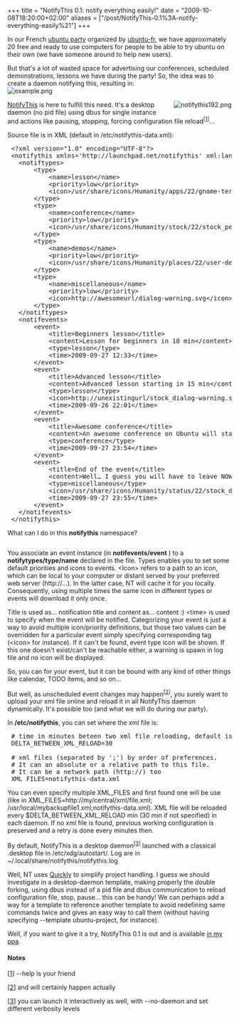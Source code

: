 +++
title = "NotifyThis 0.1: notify everything easily!"
date = "2009-10-08T18:20:00+02:00"
aliases = ["/post/NotifyThis-0.1%3A-notify-everything-easily%21"]
+++
    <p>In our French <a href="http://www.ubuntu-party.org" hreflang="fr">ubuntu party</a> organized by <a href="http://www.ubuntu-fr.org/" hreflang="fr">ubuntu-fr</a>, we have approximately 20 free and ready to use computers for people to be able to try ubuntu on their own (we have someone around to help new users).</p>


<p>But that's a lot of wasted space for advertising our conferences, scheduled demonstrations, lessons we have during the party! So, the idea was to create a daemon notifying this, resulting in:
<img src="/public/projects/notifythis/example.png" alt="example.png" style="display:block;margin:0 auto" title="example.png, oct. 2009"></p>


<p><img src="/public/projects/notifythis/notifythis192.png" alt="notifythis192.png" style="float:right;margin:0 0 1em 1em" title="notifythis192.png, oct. 2009">
<a href="http://launchpad.net/notifythis" hreflang="en">NotifyThis</a> is here to fulfill this need. It's a desktop daemon (no pid file) using dbus for single instance and actions like pausing, stopping, forcing configuration file reload<sup>[<a href="#pnote-138-1">1</a>]</sup>…<p>


<p>Source file is in XML (default in /etc/notifythis-data.xml):</p>

<pre> &lt;?xml version=&quot;1.0&quot; encoding=&quot;UTF-8&quot;?&gt;
 &lt;notifythis xmlns='http://launchpad.net/notifythis' xml:lang='fr'&gt;
   &lt;notiftypes&gt;
       &lt;type&gt;
           &lt;name&gt;lesson&lt;/name&gt;
           &lt;priority&gt;low&lt;/priority&gt;
           &lt;icon&gt;/usr/share/icons/Humanity/apps/22/gnome-terminal.svg&lt;/icon&gt;
       &lt;/type&gt;
       &lt;type&gt;
           &lt;name&gt;conference&lt;/name&gt;
           &lt;priority&gt;low&lt;/priority&gt;
           &lt;icon&gt;/usr/share/icons/Humanity/stock/22/stock_people.svg&lt;/icon&gt;
       &lt;/type&gt;
       &lt;type&gt;
           &lt;name&gt;demos&lt;/name&gt;
           &lt;priority&gt;low&lt;/priority&gt;
           &lt;icon&gt;/usr/share/icons/Humanity/places/22/user-desktop.svg&lt;/icon&gt;
       &lt;/type&gt;
       &lt;type&gt;
           &lt;name&gt;miscellaneous&lt;/name&gt;
           &lt;priority&gt;low&lt;/priority&gt;
           &lt;icon&gt;http://awesomeurl/dialog-warning.svg&lt;/icon&gt;
       &lt;/type&gt;
   &lt;/notiftypes&gt;
   &lt;notifevents&gt;
       &lt;event&gt;
           &lt;title&gt;Beginners lesson&lt;/title&gt;
           &lt;content&gt;Lesson for beginners in 10 min&lt;/content&gt;
           &lt;type&gt;lesson&lt;/type&gt;
           &lt;time&gt;2009-09-27 12:33&lt;/time&gt;
       &lt;/event&gt;
       &lt;event&gt;
           &lt;title&gt;Advanced lesson&lt;/title&gt;
           &lt;content&gt;Advanced lesson starting in 15 min&lt;/content&gt;
           &lt;type&gt;lesson&lt;/type&gt;
           &lt;icon&gt;http://unexistingurl/stock_dialog-warning.svg&lt;/icon&gt;
           &lt;time&gt;2009-09-26 22:01&lt;/time&gt;
       &lt;/event&gt;    
       &lt;event&gt;
           &lt;title&gt;Awesome conference&lt;/title&gt;
           &lt;content&gt;An awesome conference on Ubuntu will start in 5 min.\nKeep it hot!&lt;/content&gt;
           &lt;type&gt;conference&lt;/type&gt;
           &lt;time&gt;2009-09-27 23:54&lt;/time&gt;
       &lt;/event&gt;
       &lt;event&gt;
           &lt;title&gt;End of the event&lt;/title&gt;
           &lt;content&gt;Well… I guess you will have to leave NOW!&lt;/content&gt;
           &lt;type&gt;miscellaneous&lt;/type&gt;
           &lt;icon&gt;/usr/share/icons/Humanity/status/22/stock_dialog-warning.svg&lt;/icon&gt;
           &lt;time&gt;2009-09-27 23:55&lt;/time&gt;
       &lt;/event&gt;
   &lt;/notifevents&gt;
 &lt;/notifythis&gt;</pre>


<p>What can I do in this <strong>notifythis</strong> namespace?</p>

<pre></pre>

<p>You associate an event instance (in <strong>notifevents/event</strong> ) to a <strong>notifytypes/type/name</strong> declared in the file. Types enables you to set some default priorities and icons to events. &lt;Icon&gt; refers to a path to an icon, which can be local to your computer or distant served by your preferred web server (http://…). In the latter case, NT will cache it for you locally. Consequently, using multiple times the same icon in different types or events will download it only once.</p>


<p>Title is used as… notification title and content as… content :) &lt;time&gt; is used to specify when the event will be notified. Categorizing your event is just a way to avoid multiple icon/priority definitions, but those two values can be overridden for a particular event simply specifying corresponding tag (&lt;icon&gt; for instance). If it can't be found, event type icon will be shown. If this one doesn't exist/can't be reachable either, a warning is spawn in log file and no icon will be displayed.</p>


<p>So, you can for your event, but it can be bound with any kind of other things like calendar, TODO items, and so on…</p>


<p>But well, as unscheduled event changes may happen<sup>[<a href="#pnote-138-2">2</a>]</sup>, you surely want to upload your xml file online and reload it in all NotifyThis daemon dynamically. It's possible too (and what we will do during our party).<p>


<p>In <strong>/etc/notifythis</strong>, you can set where the xml file is:</p>

<pre> # time in minutes beteen two xml file reloading, default is 30 minutes
 DELTA_BETWEEN_XML_RELOAD=30
 
 # xml files (separated by ';') by order of preferences.
 # It can an absolute or a relative path to this file.
 # It can be a network path (http://) too
 XML_FILES=notifythis-data.xml</pre>


<p>You can even specify multiple XML_FILES and first found one will be use (like in XML_FILES=http://my/central/xml/file.xml; /usr/local/mybackupfile1.xml;notifythis-data.xml). XML file will be reloaded every $DELTA_BETWEEN_XML_RELOAD min (30 min if not specified) in each daemon. If no xml file is found, previous working configuration is preserved and a retry is done every minutes then.</p>


<p>By default, NotifyThis is a desktop daemon<sup>[<a href="#pnote-138-3">3</a>]</sup> launched with a classical .desktop file in /etc/xdg/autostart/. Log are in ~/.local/share/notifythis/notifythis.log<p>


<p>Well, NT uses <a href="https://www.launchpad.net/quickly" hreflang="en">Quickly</a> to simplify project handling. I guess we should investigate in a desktop-daemon template,  making properly the double forking, using dbus instead of a pid file and dbus communication to reload configuration file, stop, pause… this can be handy! We can perhaps add a way for a template to reference another template to avoid redefining same commands twice and gives an easy way to call them (without having specifying --template ubuntu-project, for instance).</p>


<p>Well, if you want to give it a try, NotifyThis 0.1 is out and is available <a href="https://launchpad.net/~didrocks/+archive/proposed" hreflang="en">in my ppa</a>.</p>
<div><h4>Notes</h4>
<p>[<a href="#rev-pnote-138-1">1</a>] --help is your friend<p>
<p>[<a href="#rev-pnote-138-2">2</a>] and will certainly happen actually<p>
<p>[<a href="#rev-pnote-138-3">3</a>] you can launch it interactively as well, with --no-daemon and set different verbosity levels</p><div>